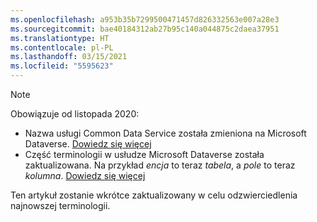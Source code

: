 ```yaml
---
ms.openlocfilehash: a953b35b7299500471457d826332563e007a28e3
ms.sourcegitcommit: bae40184312ab27b95c140a044875c2daea37951
ms.translationtype: HT
ms.contentlocale: pl-PL
ms.lasthandoff: 03/15/2021
ms.locfileid: "5595623"
---
```

> [!NOTE]
> Obowiązuje od listopada 2020:
> - Nazwa usługi Common Data Service została zmieniona na Microsoft Dataverse. [Dowiedz się więcej](https://aka.ms/PAuAppBlog)
> - Część terminologii w usłudze Microsoft Dataverse została zaktualizowana. Na przykład *encja* to teraz *tabela*, a *pole* to teraz *kolumna*. [Dowiedz się więcej](/powerapps/maker/data-platform/data-platform-intro)
>
> Ten artykuł zostanie wkrótce zaktualizowany w celu odzwierciedlenia najnowszej terminologii.